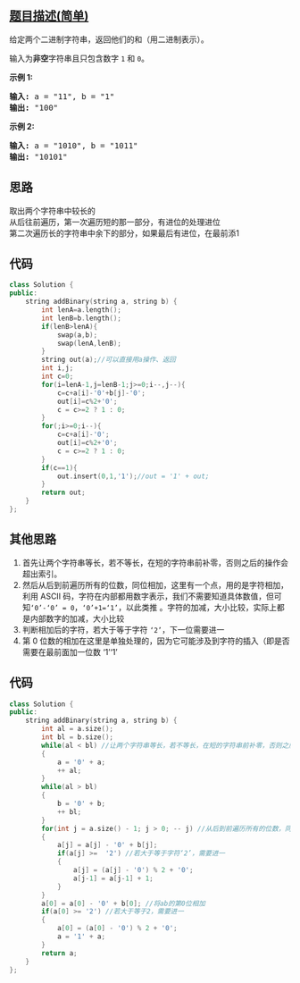 ## [题目描述(简单)](https://leetcode-cn.com/problems/add-binary/)
<p>给定两个二进制字符串，返回他们的和（用二进制表示）。</p>

<p>输入为<strong>非空</strong>字符串且只包含数字&nbsp;<code>1</code>&nbsp;和&nbsp;<code>0</code>。</p>

<p><strong>示例&nbsp;1:</strong></p>

<pre><strong>输入:</strong> a = "11", b = "1"
<strong>输出:</strong> "100"</pre>

<p><strong>示例&nbsp;2:</strong></p>

<pre><strong>输入:</strong> a = "1010", b = "1011"
<strong>输出:</strong> "10101"</pre>

## 思路
取出两个字符串中较长的  
从后往前遍历，第一次遍历短的那一部分，有进位的处理进位  
第二次遍历长的字符串中余下的部分，如果最后有进位，在最前添1

## 代码
```c++
class Solution {
public:
    string addBinary(string a, string b) {
        int lenA=a.length();
        int lenB=b.length();
        if(lenB>lenA){
            swap(a,b);
            swap(lenA,lenB);
        }
        string out(a);//可以直接用a操作、返回
        int i,j;
        int c=0;
        for(i=lenA-1,j=lenB-1;j>=0;i--,j--){
            c=c+a[i]-'0'+b[j]-'0';
            out[i]=c%2+'0';
            c = c>=2 ? 1 : 0;
        }
        for(;i>=0;i--){
            c=c+a[i]-'0';
            out[i]=c%2+'0';
            c = c>=2 ? 1 : 0;
        }
        if(c==1){
            out.insert(0,1,'1');//out = '1' + out;
        }
        return out;
    }
};
```
## 其他思路
1. 首先让两个字符串等长，若不等长，在短的字符串前补零，否则之后的操作会超出索引。
2. 然后从后到前遍历所有的位数，同位相加，这里有一个点，用的是字符相加，利用 ASCII 码，字符在内部都用数字表示，我们不需要知道具体数值，但可知`‘0’-‘0’ = 0`，`‘0’+1=‘1’`，以此类推 。字符的加减，大小比较，实际上都是内部数字的加减，大小比较
3. 判断相加后的字符，若大于等于字符 `‘2’`，下一位需要进一
4. 第 0 位数的相加在这里是单独处理的，因为它可能涉及到字符的插入（即是否需要在最前面加一位数 ‘1’‘1’

## 代码
```c++
class Solution {
public:
    string addBinary(string a, string b) {
        int al = a.size();
        int bl = b.size();
        while(al < bl) //让两个字符串等长，若不等长，在短的字符串前补零，否则之后的操作会超出索引
        {
            a = '0' + a;
            ++ al;
        }
        while(al > bl)
        {
            b = '0' + b;
            ++ bl;
        }
        for(int j = a.size() - 1; j > 0; -- j) //从后到前遍历所有的位数，同位相加
        {
            a[j] = a[j] - '0' + b[j];
            if(a[j] >=  '2') //若大于等于字符‘2’，需要进一
            {
                a[j] = (a[j] - '0') % 2 + '0';
                a[j-1] = a[j-1] + 1;
            }
        }
        a[0] = a[0] - '0' + b[0]; //将ab的第0位相加
        if(a[0] >= '2') //若大于等于2，需要进一
        {
            a[0] = (a[0] - '0') % 2 + '0';
            a = '1' + a;
        }
        return a;
    }
};
```